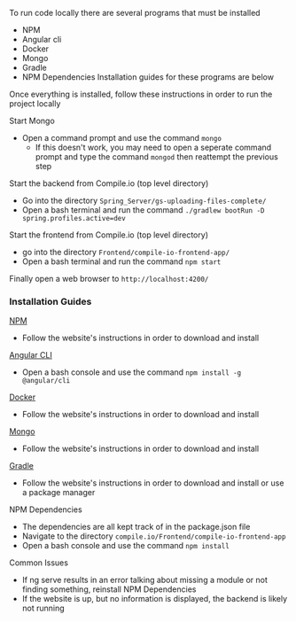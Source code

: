 To run code locally there are several programs that must be installed
* NPM
* Angular cli
* Docker
* Mongo
* Gradle
* NPM Dependencies
Installation guides for these programs are below

Once everything is installed, follow these instructions in order to run the project locally

Start Mongo
* Open a command prompt and use the command `mongo`
  * If this doesn't work, you may need to open a seperate command prompt and type the command `mongod` then reattempt the previous step

Start the backend from Compile.io (top level directory)
* Go into the directory `Spring_Server/gs-uploading-files-complete/`
* Open a bash terminal and run the command `./gradlew bootRun -D spring.profiles.active=dev`

Start the frontend from Compile.io (top level directory)
* go into the directory `Frontend/compile-io-frontend-app/`
* Open a bash terminal and run the command `npm start`

Finally open a web browser to `http://localhost:4200/`

### Installation Guides

[NPM](https://www.npmjs.com/get-npm)
* Follow the website's instructions in order to download and install

[Angular CLI](https://github.com/angular/angular-cli/blob/master/packages/angular/cli/README.md#installation)
* Open a bash console and use the command `npm install -g @angular/cli`

[Docker](https://hub.docker.com/editions/community/docker-ce-desktop-windows)
* Follow the website's instructions in order to download and install

[Mongo](https://www.mongodb.com/download-center/community)
* Follow the website's instructions in order to download and install

[Gradle](https://gradle.org/install)
* Follow the website's instructions in order to download and install or use a package manager

NPM Dependencies
* The dependencies are all kept track of in the package.json file
* Navigate to the directory `compile.io/Frontend/compile-io-frontend-app`
* Open a bash console and use the command `npm install`

Common Issues
* If ng serve results in an error talking about missing a module or not finding something, reinstall NPM Dependencies
* If the website is up, but no information is displayed, the backend is likely not running
